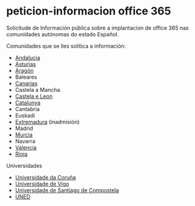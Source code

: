 # peticion-informacion office 365
Solicitude de Información pública sobre a implantacion de office 365 nas comunidades autónomas do estado Español.

Comunidades que se lles solitica a información:
* [Andalucia](https://github.com/polo-software-libre-na-educacion-galega/peticion-informacion-office-365/tree/master/andalucia)
* [Asturias](https://github.com/polo-software-libre-na-educacion-galega/peticion-informacion-office-365/tree/master/asturias)
* [Aragón](https://github.com/polo-software-libre-na-educacion-galega/peticion-informacion-office-365/tree/master/aragon)
* Baleares
* [Canarias](https://github.com/polo-software-libre-na-educacion-galega/peticion-informacion-office-365/tree/master/canarias)
* Castela a Mancha
* [Castela e Leon](https://github.com/polo-software-libre-na-educacion-galega/peticion-informacion-office-365/tree/master/castela%20e%20leon)
* [Catalunya](https://github.com/polo-software-libre-na-educacion-galega/peticion-informacion-office-365/tree/master/catalunya)
* Cantabria
* Euskadi
* [Extremadura](https://github.com/polo-software-libre-na-educacion-galega/peticion-informacion-office-365/tree/master/extremadura) (inadmisión)
* Madrid
* [Murcia](https://github.com/polo-software-libre-na-educacion-galega/peticion-informacion-office-365/tree/master/murcia)
* Navarra
* [Valencia](https://github.com/polo-software-libre-na-educacion-galega/peticion-informacion-office-365/tree/master/valencia)
* [Rioja](https://github.com/polo-software-libre-na-educacion-galega/peticion-informacion-office-365/tree/master/rioja)


Universidades
* [Universidade da Coruña](https://github.com/polo-software-libre-na-educacion-galega/peticion-informacion-office-365/tree/master/98_universidades/udc)
* [Universidade de Vigo](https://github.com/polo-software-libre-na-educacion-galega/peticion-informacion-office-365/tree/master/98_universidades/uvigo) 
* [Universidade de Santiago de Compostela](https://github.com/polo-software-libre-na-educacion-galega/peticion-informacion-office-365/tree/master/98_universidades/usc)
* [UNED]()

